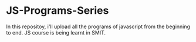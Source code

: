 # JS-Programs-Series
In this repositoy, i'll upload all the programs of javascript from the beginning to end. JS course is being learnt in SMIT.
